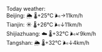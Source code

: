 Today weather:  
Beijing: 🌦   🌡️+25°C 🌬️→11km/h  
Tianjin: ☀️   🌡️+26°C 🌬️↓11km/h  
Shijiazhuang: ☁️   🌡️+32°C 🌬️↙9km/h  
Tangshan: 🌦   🌡️+32°C 🌬️↓4km/h  
